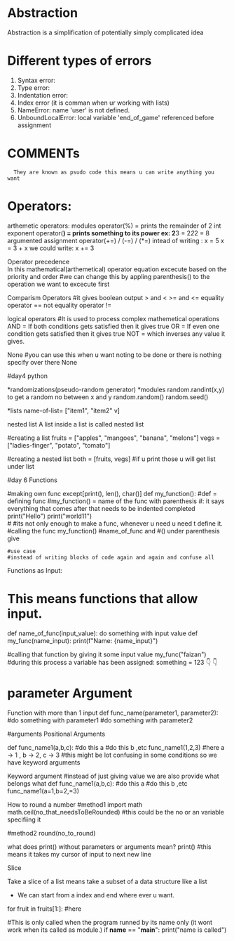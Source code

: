 # Abstraction

Abstraction is a simplification of potentially simply complicated idea



# Different types of errors

1) Syntax error:
2) Type error:
3) Indentation error: 
4) Index error 
         (it is comman when ur working with lists)
5) NameError: name 'user' is not defined.
6) UnboundLocalError: local variable 'end_of_game' referenced before assignment

# COMMENTs
      They are known as psudo code this means u can write anything you want


# Operators:

arthemetic operators:
  modules operator(%) = prints the remainder of 2 int
  exponent operator(**) = prints something to its power 
                            ex: 2**3 = 2*2*2 = 8
  argumented assignment operator(+=) / (-=) / (*=)
            intead of writing : x = 5
                                x = 3 + x
            we could write:     x += 3
            

Operator precedence   
        In this mathematical(arthemetical) operator equation excecute based on the priority and order
    #we can change this by appling parenthesis() to the operation we want to excecute first


Comparism Operators 
        #it gives boolean output 
    > and <
    >= and <=
    equality operator ==
    not equality operator !=

logical operators
        #It is used to process complex mathemetical operations
    AND = If both conditions gets satisfied then it gives true
    OR  = If even one condition gets satisfied then it gives true
    NOT = which inverses any value it gives.
    
None
#you can use this when u want noting to be done or there is nothing specify over there
None

#day4 python 

*randomizations(pseudo-random generator)
*modules
    random.randint(x,y) to get a random no between x and y
    random.random()
    random.seed()	

*lists
name-of-list= ["item1", "item2" v]


nested list 
	A list inside a list is called nested list

#creating a list
fruits = ["apples", "mangoes", "banana", "melons"]
vegs = ["ladies-finger", "potato", "tomato"]

#creating a nested list
both = [fruits, vegs]
#if u print those u will get list under list

#day 6
Functions

#making own func except[print(), len(), char()]
def my_function():      #def = defining func #my_function() = name of the func with parenthesis #: it says everything that comes after that needs to be indented completed
    print("Hello")
    print("world11")   
    #
#its not only enough to make a func, whenever u need u need t define it.
#calling the func
my_function()
#name_of_func and #() under parenthesis give 

    #use case
    #instead of writing blocks of code again and again and confuse all

Functions as Input:
#		This means functions that allow input.
def name_of_func(input_value):
	do something with input value
def my_func(name_input):
	print(f"Name: {name_input}")

#calling that function by giving it some input value
my_func("faizan")
#during this process a variable has been assigned:
something   =   123
	  👇		   👇
#	parameter	 Argument

Function with more than 1 input
def func_name(parameter1, parameter2):
	#do something with parameter1
	#do something with parameter2

#arguments
Positional Arguments

def func_name1(a,b,c):
	#do this a
	#do this b ,etc
func_name1(1,2,3)
#here a -> 1 , b -> 2, c -> 3
#this might be lot confusing in some conditions so we have keyword arguments

Keyword argument
#instead of just giving value we are also provide what belongs what
def func_name1(a,b,c):
	#do this a
	#do this b ,etc
func_name1(a=1,b=2,=3)


How to round a number
#method1
import math
math.ceil(no_that_needsToBeRounded) #this could be the no or an variable specifiing it

#method2
round(no_to_round)



what does print() without parameters or arguments mean?
print() #this means it takes my cursor of input to next new line




Slice

Take a slice of a list means take a subset of a data structure like a list
  * We can start from a index and end where ever u want.

for fruit in fruits[1:]: #here
    
#This is only called when the program runned by its name only (it wont work when its called as module.)
if __name__ == "__main__":
    print("name is called")